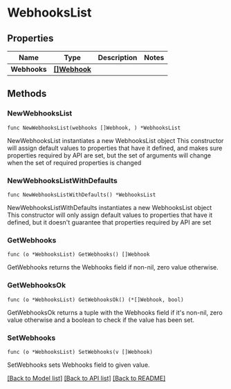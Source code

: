 # WebhooksList

## Properties

Name | Type | Description | Notes
------------ | ------------- | ------------- | -------------
**Webhooks** | [**[]Webhook**](Webhook.md) |  | 

## Methods

### NewWebhooksList

`func NewWebhooksList(webhooks []Webhook, ) *WebhooksList`

NewWebhooksList instantiates a new WebhooksList object
This constructor will assign default values to properties that have it defined,
and makes sure properties required by API are set, but the set of arguments
will change when the set of required properties is changed

### NewWebhooksListWithDefaults

`func NewWebhooksListWithDefaults() *WebhooksList`

NewWebhooksListWithDefaults instantiates a new WebhooksList object
This constructor will only assign default values to properties that have it defined,
but it doesn't guarantee that properties required by API are set

### GetWebhooks

`func (o *WebhooksList) GetWebhooks() []Webhook`

GetWebhooks returns the Webhooks field if non-nil, zero value otherwise.

### GetWebhooksOk

`func (o *WebhooksList) GetWebhooksOk() (*[]Webhook, bool)`

GetWebhooksOk returns a tuple with the Webhooks field if it's non-nil, zero value otherwise
and a boolean to check if the value has been set.

### SetWebhooks

`func (o *WebhooksList) SetWebhooks(v []Webhook)`

SetWebhooks sets Webhooks field to given value.



[[Back to Model list]](../README.md#documentation-for-models) [[Back to API list]](../README.md#documentation-for-api-endpoints) [[Back to README]](../README.md)


